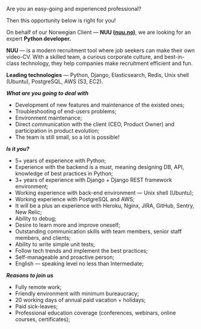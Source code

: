 Are you an easy-going and experienced professional?

Then this opportunity below is right for you!

On behalf of our Norwegian Client — **NUU ([nuu.no](https://nuu.no/))**, we
are looking for an expert **Python developer.**

**NUU** — is a modern recruitment tool where job seekers can make their own
video-CV. With a skilled team, a curious corporate culture, and best-in-class
technology, they help companies make recruitment efficient and fun.

**Leading technologies** — Python, Django, Elasticsearch, Redis, Unix shell
(Ubuntu), PostgreSQL, AWS (S3, EC2).

_**What are you going to deal with**_

  * Development of new features and maintenance of the existed ones;
  * Troubleshooting of end-users problems;
  * Environment maintenance;
  * Direct communication with the client (CEO, Product Owner) and participation in product evolution;
  * The team is still small, so a lot is possible!

_**Is it you?**_

  * 5+ years of experience with Python;
  * Experience with the backend is a must, meaning designing DB, API, knowledge of best practices in Python;
  * 3+ years of experience with Django + Django REST framework environment;
  * Working experience with back-end environment — Unix shell (Ubuntu);
  * Working experience with PostgreSQL and AWS;
  * It will be a plus an experience with Heroku, Nginx, JIRA, GitHub, Sentry, New Relic;
  * Ability to debug;
  * Desire to learn more and improve oneself;
  * Outstanding communication skills with team members, senior staff members, and clients;
  * Ability to write simple unit tests;
  * Follow tech trends and implement the best practices;
  * Self-manageable and proactive person;
  * English — speaking level no less than Intermediate;

_**Reasons to join us**_

  * Fully remote work;
  * Friendly environment with minimum bureaucracy;
  * 20 working days of annual paid vacation + holidays;
  * Paid sick-leaves;
  * Professional education coverage (conferences, webinars, online courses, certificates);